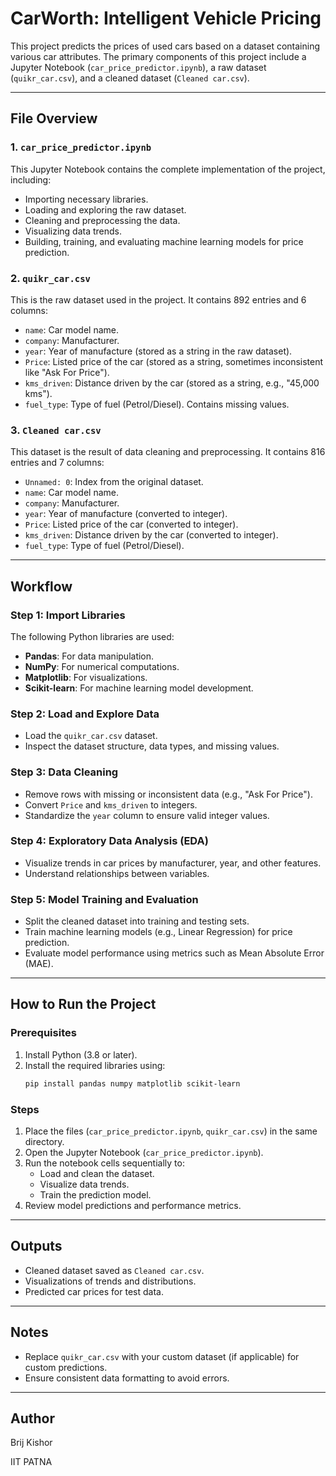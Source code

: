 # CarWorth: Intelligent Vehicle Pricing

This project predicts the prices of used cars based on a dataset containing various car attributes. The primary components of this project include a Jupyter Notebook (`car_price_predictor.ipynb`), a raw dataset (`quikr_car.csv`), and a cleaned dataset (`Cleaned car.csv`).

---

## File Overview

### 1. `car_price_predictor.ipynb`

This Jupyter Notebook contains the complete implementation of the project, including:

- Importing necessary libraries.
- Loading and exploring the raw dataset.
- Cleaning and preprocessing the data.
- Visualizing data trends.
- Building, training, and evaluating machine learning models for price prediction.

### 2. `quikr_car.csv`

This is the raw dataset used in the project. It contains 892 entries and 6 columns:

- `name`: Car model name.
- `company`: Manufacturer.
- `year`: Year of manufacture (stored as a string in the raw dataset).
- `Price`: Listed price of the car (stored as a string, sometimes inconsistent like "Ask For Price").
- `kms_driven`: Distance driven by the car (stored as a string, e.g., "45,000 kms").
- `fuel_type`: Type of fuel (Petrol/Diesel). Contains missing values.

### 3. `Cleaned car.csv`

This dataset is the result of data cleaning and preprocessing. It contains 816 entries and 7 columns:

- `Unnamed: 0`: Index from the original dataset.
- `name`: Car model name.
- `company`: Manufacturer.
- `year`: Year of manufacture (converted to integer).
- `Price`: Listed price of the car (converted to integer).
- `kms_driven`: Distance driven by the car (converted to integer).
- `fuel_type`: Type of fuel (Petrol/Diesel).

---

## Workflow

### Step 1: Import Libraries

The following Python libraries are used:

- **Pandas**: For data manipulation.
- **NumPy**: For numerical computations.
- **Matplotlib**: For visualizations.
- **Scikit-learn**: For machine learning model development.

### Step 2: Load and Explore Data

- Load the `quikr_car.csv` dataset.
- Inspect the dataset structure, data types, and missing values.

### Step 3: Data Cleaning

- Remove rows with missing or inconsistent data (e.g., "Ask For Price").
- Convert `Price` and `kms_driven` to integers.
- Standardize the `year` column to ensure valid integer values.

### Step 4: Exploratory Data Analysis (EDA)

- Visualize trends in car prices by manufacturer, year, and other features.
- Understand relationships between variables.

### Step 5: Model Training and Evaluation

- Split the cleaned dataset into training and testing sets.
- Train machine learning models (e.g., Linear Regression) for price prediction.
- Evaluate model performance using metrics such as Mean Absolute Error (MAE).

---

## How to Run the Project

### Prerequisites

1. Install Python (3.8 or later).
2. Install the required libraries using:
   ```bash
   pip install pandas numpy matplotlib scikit-learn
   ```

### Steps

1. Place the files (`car_price_predictor.ipynb`, `quikr_car.csv`) in the same directory.
2. Open the Jupyter Notebook (`car_price_predictor.ipynb`).
3. Run the notebook cells sequentially to:
   - Load and clean the dataset.
   - Visualize data trends.
   - Train the prediction model.
4. Review model predictions and performance metrics.

---

## Outputs

- Cleaned dataset saved as `Cleaned car.csv`.
- Visualizations of trends and distributions.
- Predicted car prices for test data.

---

## Notes

- Replace `quikr_car.csv` with your custom dataset (if applicable) for custom predictions.
- Ensure consistent data formatting to avoid errors.

---

## Author

Brij Kishor

IIT PATNA

